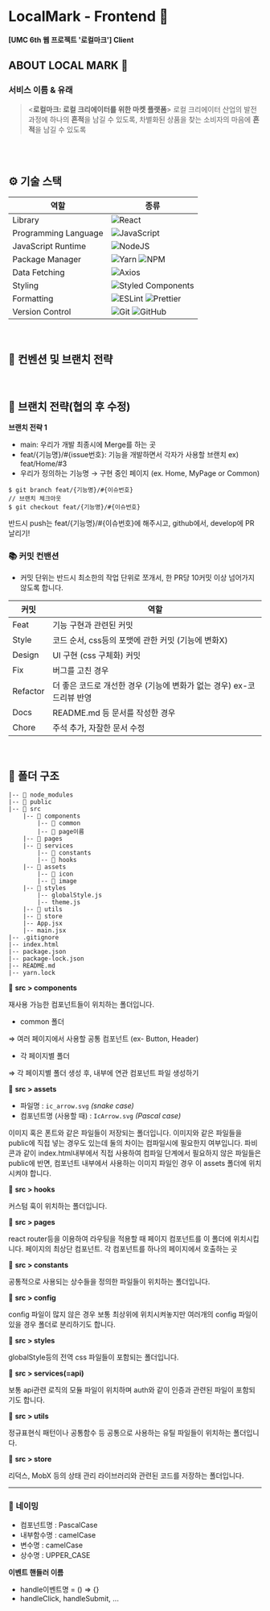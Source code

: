 # LocalMark - Frontend :art:

<b>[UMC 6th 웹 프로젝트 '로컬마크'] Client</b>
<br/>

## ABOUT LOCAL MARK :runner:

### 서비스 이름 & 유래

> <**로컬마크: 로컬 크리에이터를 위한 마켓 플랫폼**>
> 로컬 크리에이터 산업의 발전 과정에 하나의 **흔적**을 남길 수 있도록,
> 차별화된 상품을 찾는 소비자의 마음에 **흔적**을 남길 수 있도록

<br/>
<br/>
</a>

## ⚙️ 기술 스택

<div align="center">

| 역할                 | 종류                                                                                                                                                                                                              |
| -------------------- | ----------------------------------------------------------------------------------------------------------------------------------------------------------------------------------------------------------------- |
| Library              | ![React](https://img.shields.io/badge/React-61DAFB?style=for-the-badge&logo=React&logoColor=black)                                                                                                                |
| Programming Language | ![JavaScript](https://img.shields.io/badge/javascript-%23323330.svg?style=for-the-badge&logo=javascript&logoColor=%23F7DF1E)                                                                                      |
| JavaScript Runtime   | ![NodeJS](https://img.shields.io/badge/node.js-6DA55F?style=for-the-badge&logo=node.js&logoColor=white)                                                                                                           |
| Package Manager      | ![Yarn](https://img.shields.io/badge/yarn-%232C8EBB.svg?style=for-the-badge&logo=yarn&logoColor=white) ![NPM](https://img.shields.io/badge/NPM-%23CB3837.svg?style=for-the-badge&logo=npm&logoColor=white)        |
| Data Fetching        | ![Axios](https://img.shields.io/badge/Axios-5A29E4?style=for-the-badge&logo=Axios&logoColor=white)                                                                                                                |
| Styling              | ![Styled Components](https://img.shields.io/badge/styled--components-DB7093?style=for-the-badge&logo=styled-components&logoColor=white)                                                                           |
| Formatting           | ![ESLint](https://img.shields.io/badge/ESLint-4B3263?style=for-the-badge&logo=eslint&logoColor=white) ![Prettier](https://img.shields.io/badge/Prettier-F7B93E?style=for-the-badge&logo=prettier&logoColor=white) |
| Version Control      | ![Git](https://img.shields.io/badge/git-%23F05033.svg?style=for-the-badge&logo=git&logoColor=white) ![GitHub](https://img.shields.io/badge/github-%23121011.svg?style=for-the-badge&logo=github&logoColor=white)  |

</div>
<br/>

<div>
  
<h2>  📄 컨벤션 및 브랜치 전략 </h2>

<br/>

## :cactus: 브랜치 전략(협의 후 수정)

**브랜치 전략 1**

-   main: 우리가 개발 최종시에 Merge를 하는 곳
-   feat/{기능명}/#{issue번호}: 기능을 개발하면서 각자가 사용할 브랜치 ex) feat/Home/#3
-   우리가 정의하는 기능명 → 구현 중인 페이지 (ex. Home, MyPage or Common)

```// 브랜치 생성 ❗❗항상 메인에 체크아웃해서 만들것❗❗
$ git branch feat/{기능명}/#{이슈번호}
// 브랜치 체크아웃
$ git checkout feat/{기능명}/#{이슈번호}
```

반드시 push는 feat/{기능명}/#{이슈번호}에 해주시고, github에서, develop에 PR 날리기!

### 📚 커밋 컨밴션

-   커밋 단위는 반드시 최소한의 작업 단위로 쪼개서, 한 PR당 10커밋 이상 넘어가지 않도록 합니다.

| 커밋     | 역할                                                                  |
| -------- | --------------------------------------------------------------------- |
| Feat     | 기능 구현과 관련된 커밋                                               |
| Style    | 코드 순서, css등의 포맷에 관한 커밋 (기능에 변화X)                    |
| Design   | UI 구현 (css 구체화) 커밋                                             |
| Fix      | 버그를 고친 경우                                                      |
| Refactor | 더 좋은 코드로 개선한 경우 (기능에 변화가 없는 경우) ex-코드리뷰 반영 |
| Docs     | README.md 등 문서를 작성한 경우                                       |
| Chore    | 주석 추가, 자잘한 문서 수정                                           |

<br/>

## 📁 폴더 구조

```
|-- 📁 node_modules
|-- 📁 public
|-- 📁 src
	|-- 📁 components
		|-- 📁 common
		|-- 📁 page이름
	|-- 📁 pages
	|-- 📁 services
        |-- 📁 constants
        |-- 📁 hooks
	|-- 📁 assets
		|-- 📁 icon
		|-- 📁 image
	|-- 📁 styles
		|-- globalStyle.js
		|-- theme.js
	|-- 📁 utils
	|-- 📁 store
	|-- App.jsx
	|-- main.jsx
|-- .gitignore
|-- index.html
|-- package.json
|-- package-lock.json
|-- README.md
|-- yarn.lock
```

📁 **src > components**

재사용 가능한 컴포넌트들이 위치하는 폴더입니다.

-   common 폴더

⇒ 여러 페이지에서 사용할 공통 컴포넌트 (ex- Button, Header)

-   각 페이지별 폴더

⇒ 각 페이지별 폴더 생성 후, 내부에 연관 컴포넌트 파일 생성하기

📁 **src > assets**

-   파일명 : `ic_arrow.svg` _(snake case)_
-   컴포넌트명 (사용할 때) : `IcArrow.svg` _(Pascal case)_

이미지 혹은 폰트와 같은 파일들이 저장되는 폴더입니다.
이미지와 같은 파일들을 public에 직접 넣는 경우도 있는데 둘의 차이는 컴파일시에 필요한지 여부입니다.
파비콘과 같이 index.html내부에서 직접 사용하여 컴파일 단계에서 필요하지 않은 파일들은 public에
반면, 컴포넌트 내부에서 사용하는 이미지 파일인 경우 이 assets 폴더에 위치시켜야 합니다.

📁 **src > hooks**

커스텀 훅이 위치하는 폴더입니다.

📁 **src > pages**

react router등을 이용하여 라우팅을 적용할 때 페이지 컴포넌트를 이 폴더에 위치시킵니다.
페이지의 최상단 컴포넌트. 각 컴포넌트를 하나의 페이지에서 호출하는 곳

📁 **src > constants**

공통적으로 사용되는 상수들을 정의한 파일들이 위치하는 폴더입니다.

📁 **src > config**

config 파일이 많지 않은 경우 보통 최상위에 위치시켜놓지만 여러개의 config 파일이 있을 경우 폴더로 분리하기도 합니다.

📁 **src > styles**

globalStyle등의 전역 css 파일들이 포함되는 폴더입니다.

📁 **src > services(=api)**

보통 api관련 로직의 모듈 파일이 위치하며 auth와 같이 인증과 관련된 파일이 포함되기도 합니다.

📁 **src > utils**

정규표현식 패턴이나 공통함수 등 공통으로 사용하는 유틸 파일들이 위치하는 폴더입니다.

📁 **src > store**

리덕스, MobX 등의 상태 관리 라이브러리와 관련된 코드를 저장하는 폴더입니다.

<hr></hr>

### :tongue: 네이밍

-   컴포넌트명 : PascalCase
-   내부함수명 : camelCase
-   변수명 : camelCase
-   상수명 : UPPER_CASE

<aside>
<b>이벤트 핸들러 이름</b>

-   handle이벤트명 = () ⇒ {}
-   handleClick, handleSubmit, ...
</aside>
